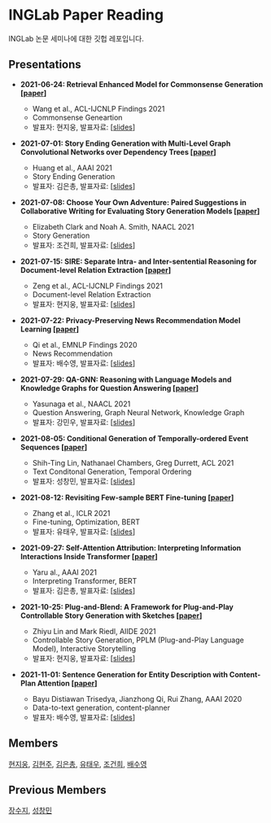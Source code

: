 # INGLab Paper Reading
INGLab 논문 세미나에 대한 깃헙 레포입니다.

## Presentations
* __2021-06-24: Retrieval Enhanced Model for Commonsense Generation \[[paper](https://arxiv.org/abs/2105.11174)\]__
  - Wang et al., ACL-IJCNLP Findings 2021  
  - Commonsense Geneartion  
  - 발표자: 현지웅, 발표자료: \[[slides](./presentations/20210624_jw_Retrieval%20Enhanced%20Model%20for%20Commonsense%20Generation.pdf)\]
* __2021-07-01: Story Ending Generation with Multi-Level Graph Convolutional Networks over Dependency Trees \[[paper](https://ojs.aaai.org/index.php/AAAI/article/view/17545)\]__
  - Huang et al., AAAI 2021
  - Story Ending Generation
  - 발표자: 김은총, 발표자료: \[[slides](./presentations/20210701_ec_Story%20Ending%20Generation%20with%20Multi-Level%20Graph%20Convolutional%20Networks%20over%20Dependency%20Trees.pdf)\]
* __2021-07-08: Choose Your Own Adventure: Paired Suggestions in Collaborative Writing for Evaluating Story Generation Models \[[paper](https://aclanthology.org/2021.naacl-main.279.pdf)\]__
  - Elizabeth Clark and Noah A. Smith, NAACL 2021
  - Story Generation
  - 발표자: 조건희, 발표자료: \[[slides](./presentations/20210708_gh_Choose%20Your%20Own%20Adventure%20Paired%20Suggestions%20in%20Collaborative%20Writing%20for%20Evaluating%20Story%20Generation%20Models.pdf)\]
* __2021-07-15: SIRE: Separate Intra- and Inter-sentential Reasoning for Document-level Relation Extraction \[[paper](https://arxiv.org/abs/2106.01709)\]__
  - Zeng et al., ACL-IJCNLP Findings 2021
  - Document-level Relation Extraction
  - 발표자: 현지웅, 발표자료: \[[slides](https://github.com/kabbi159/inglab-paper-reading)\]  

* __2021-07-22: Privacy-Preserving News Recommendation Model Learning \[[paper](https://arxiv.org/abs/2003.09592)\]__
  - Qi et al., EMNLP Findings 2020  
  - News Recommendation  
  - 발표자: 배수영, 발표자료: \[[slides](./presentations/20210722_sy_Privacy-Preserving%20News%20Recommendation%20Model%20Learning.pdf)\]


* __2021-07-29: QA-GNN: Reasoning with Language Models and Knowledge Graphs for Question Answering \[[paper](https://arxiv.org/abs/2104.06378)\]__
  - Yasunaga et al., NAACL 2021
  - Question Answering, Graph Neural Network, Knowledge Graph
  - 발표자: 강민우, 발표자료: \[[slides](./presentations/20210728_mw_Reasoning%20with%20Language%20Models%20and%20Knowledge%20Graphs.pdf)\]

* __2021-08-05: Conditional Generation of Temporally-ordered Event Sequences \[[paper](https://arxiv.org/abs/2012.15786)\]__
  - Shih-Ting Lin, Nathanael Chambers, Greg Durrett, ACL 2021
  - Text Conditonal Generation, Temporal Ordering
  - 발표자: 성창민, 발표자료: \[[slides](./presentations/20210805_cm_Conditional%20Generation%20of%20Temporally-ordered%20Event%20Sequences.pdf)\]

* __2021-08-12: Revisiting Few-sample BERT Fine-tuning \[[paper](https://arxiv.org/abs/2006.05987)\]__
  - Zhang et al., ICLR 2021
  - Fine-tuning, Optimization, BERT
  - 발표자: 유태우, 발표자료: \[[slides](./presentations/20210812_tw_REVISITING%20FEWSAMPLE%20BERT%20FINETUNING.pdf)\]

* __2021-09-27: Self-Attention Attribution: Interpreting Information Interactions Inside Transformer \[[paper](https://arxiv.org/abs/2004.11207)\]__
  - Yaru al., AAAI 2021
  - Interpreting Transformer, BERT
  - 발표자: 김은총, 발표자료: \[[slides](./presentations/20210927_ec_Self-Attention%20Attribution%2C%20Interpreting%20Information%20Interactions%20Inside%20Transformer.pdf)\]

* __2021-10-25: Plug-and-Blend: A Framework for Plug-and-Play Controllable Story Generation with Sketches \[[paper](https://arxiv.org/abs/2104.04039)\]__
  - Zhiyu Lin and Mark Riedl, AIIDE 2021
  - Controllable Story Generation, PPLM (Plug-and-Play Language Model), Interactive Storytelling
  - 발표자: 현지웅, 발표자료: \[[slides](./presentations/20211025_jw_Plug-and-Blend%20A%20Framework%20for%20Plug-and-Play%20Controllable%20Story%20Generation%20with%20Sketches.pdf)\]

* __2021-11-01: Sentence Generation for Entity Description with Content-Plan Attention \[[paper](https://ojs.aaai.org/index.php/AAAI/article/view/6439)\]__
  - Bayu Distiawan Trisedya, Jianzhong Qi, Rui Zhang, AAAI 2020
  - Data-to-text generation, content-planner
  - 발표자: 배수영, 발표자료: \[[slides](./presentations/20211101_sy_Sentence%20Generation%20for%20Entity%20Description%20with%20Content-Plan%20Attention.pdf)\]
 
## Members
[현지웅](https://github.com/kabbi159), [김현주](https://github.com/arensis-julia), [김은총](https://github.com/ianchongchong), [유태우](https://github.com/mzyt3569), [조건희](https://github.com/Gunhee-Cho), [배수영](https://github.com/BaeSuyoung)

## Previous Members
[장수지](https://github.com/SUJI100418), [성창민](https://github.com/tjdckdals)
